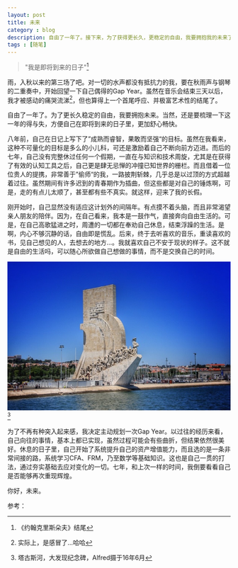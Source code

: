 ```yaml
---
layout: post
title: 未来 
category : blog  
description: 自由了一年了。接下来，为了获得更长久，更稳定的自由，我要拥抱我的未来了。
tags : [随笔]
---
```


>"我是即将到来的日子"[^1]

雨，入秋以来的第三场了吧。对一切的水声都没有抵抗力的我，要在秋雨声与钢琴的二重奏中，开始回望一下自己偶得的Gap Year。虽然在音乐会结束三天以后，我才被感动的痛哭流涕[^2]，但也算得上一个首尾呼应、并极富艺术性的结尾了。

自由了一年了。为了更长久稳定的自由，我要拥抱未来。当然，还是要梳理一下这一年的得与失，方便自己在即将到来的日子里，更加舒心畅快。

八年前，自己在日记上写下了”成熟而睿智，果敢而坚强“的目标。虽然在我看来，这种不可量化的目标是多么的小儿科，可还是激励着自己不断向前方迈进。而后的七年，自己没有完整休过任何一个假期，一直在与知识和技术周旋，尤其是在获得了有效的认知工具之后，自己更是肆无忌惮的冲撞已知世界的栅栏。而且借着一位位贵人的提携，非常善于”偷师“的我，一路披荆斩棘，几乎总是以过顶的方式超越着过往。虽然期间有许多迟到的青春期作为插曲，但这些都是对自己的锤炼啊，可是，走的有点儿太顺了，甚至都有些不真实。就这样，迎来了我的长假。

刚开始时，自己显然没有适应这计划外的间隔年。有点摸不着头脑，而且非常渴望亲人朋友的陪伴。因为，在自己看来，我本是一鼓作气，直接奔向自由生活的。可是，在自己高歌猛进之时，周遭的一切都在奉劝自己休息，结束浮躁的生活。是啊，内心不够沉静的话，自由即是慌乱。后来，终于去听喜欢的音乐，重读喜欢的书，见自己想见的人，去想去的地方...。我就喜欢自己不安于现状的样子。这不就是自由的生活吗，可以随心所欲做自己想做的事情，而不是交换自己的时间。

![](/assets/images/post/2016/14714923514401.jpg)[^3]

为了不再有种突入起来感，我决定主动规划一次Gap Year。以过往的经历来看，自己向往的事情，基本上都已实现，虽然过程可能会有些曲折，但结果依然很美好。休息的日子里，自己开始了系统提升自己的资产增值能力，而且选的是一条非常间接的路，系统学习CFA、FRM，乃至数学等基础知识。这也是自己一贯的打法，通过夯实基础去应对变化的一切。七年，和上次一样的时间，我倒要看看自己是否能够再次重现辉煌。

你好，未来。

<audio src="http://touzila.b0.upaiyun.com/xuelu/River%20Flows%20In%20You-Yiruma.mp3" loop="loop" autoplay="true"></audio>

参考：

[^1]: 《约翰克里斯朵夫》结尾
[^2]: 实际上，是感冒了...哈哈
[^3]: 塔古斯河，大发现纪念碑，Alfred摄于16年6月



